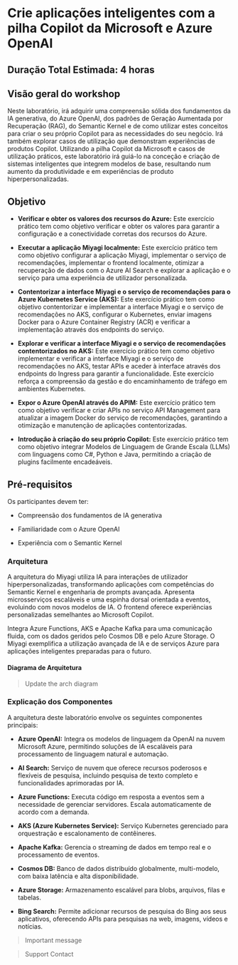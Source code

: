 # Crie aplicações inteligentes com a pilha Copilot da Microsoft e Azure OpenAI

## Duração Total Estimada: 4 horas

## Visão geral do workshop

Neste laboratório, irá adquirir uma compreensão sólida dos fundamentos da IA generativa, do Azure OpenAI, dos padrões de Geração Aumentada por Recuperação (RAG), do Semantic Kernel e de como utilizar estes conceitos para criar o seu próprio Copilot para as necessidades do seu negócio. Irá também explorar casos de utilização que demonstram experiências de produtos Copilot. Utilizando a pilha Copilot da Microsoft e casos de utilização práticos, este laboratório irá guiá-lo na conceção e criação de sistemas inteligentes que integrem modelos de base, resultando num aumento da produtividade e em experiências de produto hiperpersonalizadas.

## Objetivo

- **Verificar e obter os valores dos recursos do Azure:** Este exercício prático tem como objetivo verificar e obter os valores para garantir a configuração e a conectividade corretas dos recursos do Azure.

- **Executar a aplicação Miyagi localmente:** Este exercício prático tem como objetivo configurar a aplicação Miyagi, implementar o serviço de recomendações, implementar o frontend localmente, otimizar a recuperação de dados com o Azure AI Search e explorar a aplicação e o serviço para uma experiência de utilizador personalizada.

- **Contentorizar a interface Miyagi e o serviço de recomendações para o Azure Kubernetes Service (AKS):** Este exercício prático tem como objetivo contentorizar e implementar a interface Miyagi e o serviço de recomendações no AKS, configurar o Kubernetes, enviar imagens Docker para o Azure Container Registry (ACR) e verificar a implementação através dos endpoints do serviço.

- **Explorar e verificar a interface Miyagi e o serviço de recomendações contentorizados no AKS:** Este exercício prático tem como objetivo implementar e verificar a interface Miyagi e o serviço de recomendações no AKS, testar APIs e aceder à interface através dos endpoints do Ingress para garantir a funcionalidade. Este exercício reforça a compreensão da gestão e do encaminhamento de tráfego em ambientes Kubernetes.

- **Expor o Azure OpenAI através do APIM:** Este exercício prático tem como objetivo verificar e criar APIs no serviço API Management para atualizar a imagem Docker do serviço de recomendações, garantindo a otimização e manutenção de aplicações contentorizadas.

- **Introdução à criação do seu próprio Copilot:** Este exercício prático tem como objetivo integrar Modelos de Linguagem de Grande Escala (LLMs) com linguagens como C#, Python e Java, permitindo a criação de plugins facilmente encadeáveis.

## Pré-requisitos

Os participantes devem ter:

- Compreensão dos fundamentos de IA generativa

- Familiaridade com o Azure OpenAI

- Experiência com o Semantic Kernel

### Arquitetura

A arquitetura do Miyagi utiliza IA para interações de utilizador hiperpersonalizadas, transformando aplicações com competências do Semantic Kernel e engenharia de prompts avançada. Apresenta microsserviços escaláveis e uma espinha dorsal orientada a eventos, evoluindo com novos modelos de IA. O frontend oferece experiências personalizadas semelhantes ao Microsoft Copilot.

Integra Azure Functions, AKS e Apache Kafka para uma comunicação fluida, com os dados geridos pelo Cosmos DB e pelo Azure Storage. O Miyagi exemplifica a utilização avançada de IA e de serviços Azure para aplicações inteligentes preparadas para o futuro.

#### Diagrama de Arquitetura

> Update the arch diagram

### Explicação dos Componentes

A arquitetura deste laboratório envolve os seguintes componentes principais:

- **Azure OpenAI:** Integra os modelos de linguagem da OpenAI na nuvem Microsoft Azure, permitindo soluções de IA escaláveis para processamento de linguagem natural e automação.

- **AI Search:** Serviço de nuvem que oferece recursos poderosos e flexíveis de pesquisa, incluindo pesquisa de texto completo e funcionalidades aprimoradas por IA.

- **Azure Functions:** Executa código em resposta a eventos sem a necessidade de gerenciar servidores. Escala automaticamente de acordo com a demanda.

- **AKS (Azure Kubernetes Service):** Serviço Kubernetes gerenciado para orquestração e escalonamento de contêineres.

- **Apache Kafka:** Gerencia o streaming de dados em tempo real e o processamento de eventos.

- **Cosmos DB:** Banco de dados distribuído globalmente, multi-modelo, com baixa latência e alta disponibilidade.

- **Azure Storage:** Armazenamento escalável para blobs, arquivos, filas e tabelas.

- **Bing Search:** Permite adicionar recursos de pesquisa do Bing aos seus aplicativos, oferecendo APIs para pesquisas na web, imagens, vídeos e notícias.

> Important message

> Support Contact
